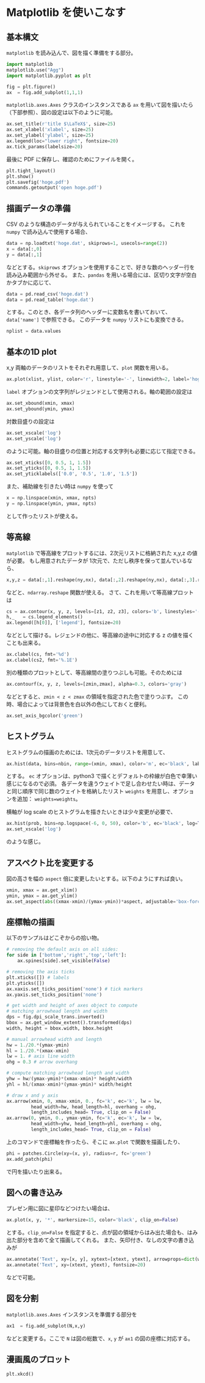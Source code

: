 
# Matplotlib を使いこなす

## 基本構文 ##

`matplotlib` を読み込んで、図を描く準備をする部分。

``` python
import matplotlib
matplotlib.use("Agg")
import matplotlib.pyplot as plt

fig = plt.figure()
ax  = fig.add_subplot(1,1,1)
```

`matplotlib.axes.Axes` クラスのインスタンスである `ax` を用いて図を描いたら（下部参照）、図の設定は以下のように可能。

``` python
ax.set_title(r'title $\LaTeX$', size=25)
ax.set_xlabel('xlabel', size=25)
ax.set_ylabel('ylabel', size=25)
ax.legend(loc="lower right", fontsize=20)
ax.tick_params(labelsize=20)
```

最後に PDF に保存し、確認のためにファイルを開く。

``` python
plt.tight_layout()
plt.show()
plt.savefig('hoge.pdf')
commands.getoutput('open hoge.pdf')
```

## 描画データの準備 ##

CSV のような構造のデータが与えられていることをイメージする。
これを `numpy` で読み込んで使用する場合、

``` python
data = np.loadtxt('hoge.dat', skiprows=1, usecols=range(2))
x = data[:,0]
y = data[:,1]
```

などとする。`skiprows` オプションを使用することで、好きな数のヘッダー行を読み込み範囲から外せる。
また、`pandas` を用いる場合には、区切り文字が空白かタブかに応じて、

``` python
data = pd.read_csv('hoge.dat')
data = pd.read_table('hoge.dat')
```

とする。このとき、各データ列のヘッダーに変数名を書いておいて、`data['name']` で参照できる。
このデータを `numpy` リストにも変換できる。

``` python
nplist = data.values
```

## 基本の1D plot ##

x,y 両軸のデータのリストをそれぞれ用意して、`plot` 関数を用いる。

``` python
ax.plot(xlist, ylist, color='r', linestyle='-', linewidth=2, label='hoge')
```

`label` オプションの文字列がレジェンドとして使用される。軸の範囲の設定は

``` python
ax.set_xbound(xmin, xmax)
ax.set_ybound(ymin, ymax)
```

対数目盛りの設定は

``` python
ax.set_xscale('log')
ax.set_yscale('log')
```

のように可能。軸の目盛りの位置と対応する文字列も必要に応じて指定できる。

``` python
ax.set_xticks([0, 0.5, 1, 1.5])
ax.set_yticks([0, 0.5, 1, 1.5])
ax.set_yticklabels(['0.0', '0.5', '1.0', '1.5'])
```

また、補助線を引きたい時は `numpy` を使って

``` python
x = np.linspace(xmin, xmax, npts)
y = np.linspace(ymin, ymax, npts)
```

として作ったリストが使える。

## 等高線 ##

`matplotlib` で等高線をプロットするには、2次元リストに格納された x,y,z の値が必要。
もし用意されたデータが 1次元で、ただし秩序を保って並んでいるなら、

``` python
x,y,z = data[:,1].reshape(ny,nx), data[:,2].reshape(ny,nx), data[:,3].reshape(ny,nx)
```

などと、`ndarray.reshape` 関数が使える。
さて、これを用いて等高線プロットは

``` python
cs = ax.contour(x, y, z, levels=[z1, z2, z3], colors='b', linestyles='-')
h,_   = cs.legend_elements()
ax.legend([h[0]], ['legend'], fontsize=20)
```

などとして描ける。レジェンドの他に、等高線の途中に対応する z の値を描くことも出来る。

``` python
ax.clabel(cs, fmt='%d')
ax.clabel(cs2, fmt='%.1E')
```

別の種類のプロットとして、等高線間の塗りつぶしも可能。そのためには

``` python
ax.contourf(x, y, z, levels=[zmin,zmax], alpha=0.3, colors='gray')
```

などとすると、`zmin < z < zmax` の領域を指定された色で塗りつぶす。
この時、場合によっては背景色を白以外の色にしておくと便利。

``` python
ax.set_axis_bgcolor('green')
```

## ヒストグラム ##

ヒストグラムの描画のためには、1次元のデータリストを用意して、

``` python
ax.hist(data, bins=nbin, range=(xmin, xmax), color='m', ec='black', label='legend')
```

とする。
`ec` オプションは、python3 で描くとデフォルトの枠線が白色で幸薄い感じになるので必須。
各データを違うウェイトで足し合わせたい時は、データと同じ順序で同じ数のウェイトを格納したリスト `weights` を用意し、オプションを追加： `weights=weights`。

横軸が log scale のヒストグラムを描きたいときは少々変更が必要で、

``` python
ax.hist(prob, bins=np.logspace(-6, 0, 50), color='b', ec='black', log=True)
ax.set_xscale('log')
```

のような感じ。

## アスペクト比を変更する ##

図の高さを幅の `aspect` 倍に変更したいとする。以下のようにすれば良い。

``` python
xmin, xmax = ax.get_xlim()
ymin, ymax = ax.get_ylim()
ax.set_aspect(abs((xmax-xmin)/(ymax-ymin))*aspect, adjustable='box-forced')
```

## 座標軸の描画 ##

以下のサンプルはどこぞからの拾い物。

``` python
# removing the default axis on all sides:
for side in ['bottom','right','top','left']:
    ax.spines[side].set_visible(False)

# removing the axis ticks
plt.xticks([]) # labels
plt.yticks([])
ax.xaxis.set_ticks_position('none') # tick markers
ax.yaxis.set_ticks_position('none')

# get width and height of axes object to compute
# matching arrowhead length and width
dps = fig.dpi_scale_trans.inverted()
bbox = ax.get_window_extent().transformed(dps)
width, height = bbox.width, bbox.height

# manual arrowhead width and length
hw = 1./20.*(ymax-ymin)
hl = 1./20.*(xmax-xmin)
lw = 1. # axis line width
ohg = 0.3 # arrow overhang

# compute matching arrowhead length and width
yhw = hw/(ymax-ymin)*(xmax-xmin)* height/width
yhl = hl/(xmax-xmin)*(ymax-ymin)* width/height

# draw x and y axis
ax.arrow(xmin, 0, xmax-xmin, 0., fc='k', ec='k', lw = lw,
         head_width=hw, head_length=hl, overhang = ohg,
         length_includes_head= True, clip_on = False)
ax.arrow(0, ymin, 0., ymax-ymin, fc='k', ec='k', lw = lw,
         head_width=yhw, head_length=yhl, overhang = ohg,
         length_includes_head= True, clip_on = False)
```

上のコマンドで座標軸を作ったら、そこに `ax.plot` で関数を描画したり、

``` python
phi = patches.Circle(xy=(x, y), radius=r, fc='green')
ax.add_patch(phi)
```

で円を描いたり出来る。

## 図への書き込み ##

プレゼン用に図に星印などつけたい場合は、

``` python
ax.plot(x, y, '*', markersize=15, color='black', clip_on=False)
```

とする。`clip_on=False` を指定すると、点が図の領域からはみ出た場合も、はみ出た部分を含めて全て描画してくれる。
また、矢印付き、なしの文字の書き込みが

``` python
ax.annotate('Text', xy=[x, y], xytext=[xtext, ytext], arrowprops=dict(width=4, color='b'), fontsize=30, color='b')
ax.annotate('Text', xy=(xtext, ytext), fontsize=20)
```

などで可能。

## 図を分割 ##

`matplotlib.axes.Axes` インスタンスを準備する部分を

``` python
ax1  = fig.add_subplot(N,x,y)
```

などと変更する。ここで `N` は図の総数で、`x`, `y` が `ax1` の図の座標に対応する。

## 漫画風のプロット ##

``` python
plt.xkcd()
```
